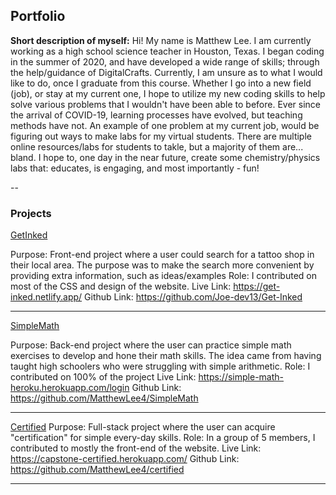 ## Portfolio


**Short description of myself:** Hi! My name is Matthew Lee. I am currently working as a high school science teacher in Houston, Texas. I began coding in the summer of 2020, and have developed a wide range of skills; through the help/guidance of DigitalCrafts. Currently, I am unsure as to what I would like to do, once I graduate from this course. Whether I go into a new field (job), or stay at my current one, I hope to utilize my new coding skills to help solve various problems that I wouldn't have been able to before. Ever since the arrival of COVID-19, learning processes have evolved, but teaching methods have not. An example of one problem at my current job, would be figuring out ways to make labs for my virtual students. There are multiple online resources/labs for students to takle, but a majority of them are... bland. I hope to, one day in the near future, create some chemistry/physics labs that: educates, is engaging, and most importantly - fun!


--
### Projects

[GetInked](https://get-inked.netlify.app/)

Purpose: Front-end project where a user could search for a tattoo shop in their local area. The purpose was to make the search more convenient by providing extra information, such as ideas/examples
Role: I contributed on most of the CSS and design of the website. 
Live Link: https://get-inked.netlify.app/
Github Link: https://github.com/Joe-dev13/Get-Inked



---
[SimpleMath](https://simple-math-heroku.herokuapp.com/login)

Purpose: Back-end project where the user can practice simple math exercises to develop and hone their math skills. The idea came from having taught high schoolers who were struggling with simple arithmetic.
Role: I contributed on 100% of the project
Live Link: https://simple-math-heroku.herokuapp.com/login
Github Link: https://github.com/MatthewLee4/SimpleMath



---
[Certified](https://capstone-certified.herokuapp.com/)
Purpose: Full-stack project where the user can acquire "certification" for simple every-day skills.
Role: In a group of 5 members, I contributed to mostly the front-end of the website.
Live Link: https://capstone-certified.herokuapp.com/
Github Link: https://github.com/MatthewLee4/certified


<!-- 
- [Project 1 Title](http://example.com/)
- [Project 2 Title](http://example.com/)
- [Project 3 Title](http://example.com/)
- [Project 4 Title](http://example.com/)
- [Project 5 Title](http://example.com/) -->

---
